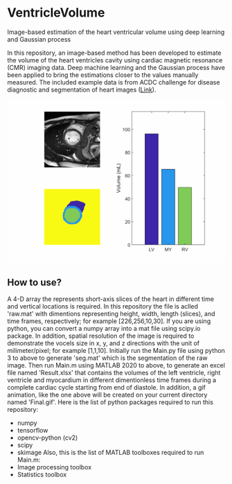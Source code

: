 # VentricleVolume
Image-based estimation of the heart ventricular volume using deep learning and Gaussian process

In this repository, an image-based method has been developed to estimate the volume of the heart ventricles cavity using cardiac magnetic resonance (CMR) imaging data. Deep machine learning and the Gaussian process have been applied to bring the estimations closer to the values manually measured. The included example data is from ACDC challenge for disease diagnostic and segmentation of heart images ([Link](https://acdc.creatis.insa-lyon.fr/)). 

![](Final.gif)

## How to use?
A 4-D array the represents short-axis slices of the heart in different time and vertical locations is required. In this repository the file is aclled 'raw.mat' with dimentions representing height, width, length (slices), and time frames, respectively; for example [226,256,10,30]. If you are using python, you can convert a numpy array into a mat file using scipy.io package. In addition, spatial resolution of the image is required to demonstrate the vocels size in x, y, and z directions with the unit of milimeter/pixel; for example [1,1,10]. Initially run the Main.py file using python 3 to above to generate 'seg.mat' which is the segmentation of the raw image. Then run Main.m using MATLAB 2020 to above, to generate an excel file named 'Result.xlsx' that contains the volumes of the left ventricle, right ventricle and myocardium in different dimentionless time frames during a complete cardiac cycle starting from end of diastole. In addition, a gif animation, like the one above will be created on your current directory named 'Final.gif'. Here is the list of python packages required to run this repository:
* numpy 
* tensorflow
* opencv-python (cv2)
* scipy
* skimage
Also, this is the list of MATLAB toolboxes required to run Main.m:
* Image processing toolbox
* Statistics toolbox


